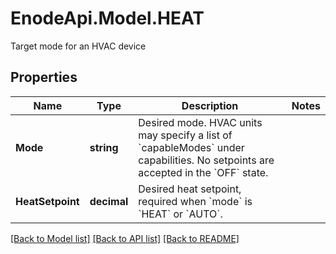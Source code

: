 # EnodeApi.Model.HEAT
Target mode for an HVAC device

## Properties

Name | Type | Description | Notes
------------ | ------------- | ------------- | -------------
**Mode** | **string** | Desired mode. HVAC units may specify a list of &#x60;capableModes&#x60; under capabilities. No setpoints are accepted in the &#x60;OFF&#x60; state. | 
**HeatSetpoint** | **decimal** | Desired heat setpoint, required when &#x60;mode&#x60; is &#x60;HEAT&#x60; or &#x60;AUTO&#x60;. | 

[[Back to Model list]](../README.md#documentation-for-models) [[Back to API list]](../README.md#documentation-for-api-endpoints) [[Back to README]](../README.md)

